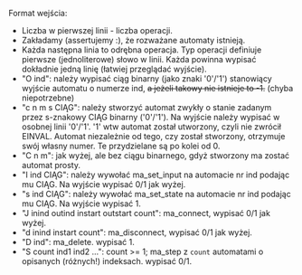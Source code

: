 Format wejścia:
- Liczba w pierwszej linii - liczba operacji.
- Zakładamy (assertujemy :), że rozważane automaty istnieją.
- Każda następna linia to odrębna operacja.
  Typ operacji definiuje pierwsze (jednoliterowe) słowo w linii.
  Każda powinna wypisać dokładnie jedną linię (łatwiej przeglądać wyjście).
- "O ind": należy wypisać ciąg binarny (jako znaki '0'/'1')
  stanowiący wyjście automatu o numerze ind,
  ~~a jeżeli takowy nie istnieje to -1.~~ (chyba niepotrzebne)
- "c n m s CIĄG": należy stworzyć automat zwykły
  o stanie zadanym przez s-znakowy CIĄG binarny ('0'/'1').
  Na wyjście należy wypisać w osobnej linii '0'/'1'.
  '1' wtw automat został utworzony, czyli nie zwrócił EINVAL.
  Automat niezależnie od tego, czy został stworzony,
  otrzymuje swój własny numer. Te przydzielane są po kolei od 0.
- "C n m": jak wyżej, ale bez ciągu binarnego, gdyż stworzony
  ma zostać automat prosty.
- "I ind CIĄG": należy wywołać ma_set_input na automacie nr
  ind podając mu CIĄG. Na wyjście wypisać 0/1 jak wyżej.
- "s ind CIĄG": należy wywołać ma_set_state na automacie nr
  ind podając mu CIĄG. Na wyjście wypisać 1.
- "J inind outind instart outstart count":
  ma_connect, wypisać 0/1 jak wyżej.
- "d inind instart count":
  ma_disconnect, wypisać 0/1 jak wyżej.
- "D ind": ma_delete. wypisać 1.
- "S count ind1 ind2 ...":
  count >= 1; ma_step z `count` automatami o opisanych (różnych!) indeksach.
  wypisać 0/1.
